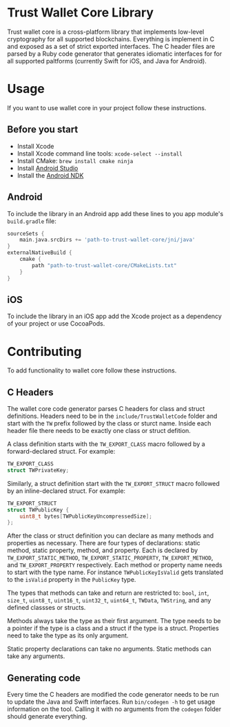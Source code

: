 # Trust Wallet Core Library

Trust wallet core is a cross-platform library that implements low-level cryptography for all supported blockchains. Everything is implement in C and exposed as a set of strict exported interfaces. The C header files are parsed by a Ruby code generator that generates idiomatic interfaces for for all supported paltforms (currently Swift for iOS, and Java for Android).

# Usage

If you want to use wallet core in your project follow these instructions.

## Before you start

* Install Xcode
* Install Xcode command line tools: `xcode-select --install`
* Install CMake: `brew install cmake ninja`
* Install [Android Studio](https://developer.android.com/studio/index.html)
* Install the [Android NDK](https://developer.android.com/ndk/guides/)

## Android

To include the library in an Android app add these lines to you app module's `build.gradle` file:

```groovy
sourceSets {
    main.java.srcDirs += 'path-to-trust-wallet-core/jni/java'
}
externalNativeBuild {
    cmake {
        path "path-to-trust-wallet-core/CMakeLists.txt"
    }
}
```

## iOS

To include the library in an iOS app add the Xcode project as a dependency of your project or use CocoaPods.

# Contributing

To add functionality to wallet core follow these instructions.

## C Headers

The wallet core code generator parses C headers for class and struct definitions. Headers need to be in the `include/TrustWalletCode` folder and start with the `TW` prefix followed by the class or sturct name. Inside each header file there needs to be exactly one class or struct defition.

A class definition starts with the `TW_EXPORT_CLASS` macro followed by a forward-declared struct. For example:
```c
TW_EXPORT_CLASS
struct TWPrivateKey;
```

Similarly, a struct definition start with the `TW_EXPORT_STRUCT` macro followed by an inline-declared struct. For example:
```c
TW_EXPORT_STRUCT
struct TWPublicKey {
    uint8_t bytes[TWPublicKeyUncompressedSize];
};
```

After the class or struct definition you can declare as many methods and properties as necessary. There are four types of declarations: static method, static property, method, and property. Each is declared by `TW_EXPORT_STATIC_METHOD`, `TW_EXPORT_STATIC_PROPERTY`, `TW_EXPORT_METHOD`, and `TW_EXPORT_PROPERTY` respectively. Each method or property name needs to start with the type name. For instance `TWPublicKeyIsValid` gets translated to the `isValid` property in the `PublicKey` type.

The types that methods can take and return are restricted to: `bool`, `int`, `size_t`, `uint8_t`, `uint16_t`, `uint32_t`, `uint64_t`, `TWData`, `TWString`, and any defined classses or structs.

Methods always take the type as their first argument. The type needs to be a pointer if the type is a class and a struct if the type is a struct. Properties need to take the type as its only argument.

Static property declarations can take no arguments. Static methods can take any arguments.

## Generating code

Every time the C headers are modified the code generator needs to be run to update the Java and Swift interfaces. Run `bin/codegen -h` to get usage information on the tool. Calling it with no arguments from the `codegen` folder should generate everything.
